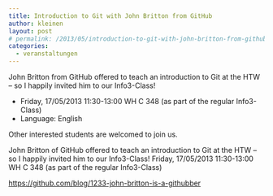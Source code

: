 ```yaml
---
title: Introduction to Git with John Britton from GitHub
author: kleinen
layout: post
# permalink: /2013/05/introduction-to-git-with-john-britton-from-github/
categories:
  - veranstaltungen
---
```

John Britton from GitHub offered to teach an introduction to Git at the HTW &#8211; so I happily invited him to our Info3-Class!

*   Friday, 17/05/2013 11:30-13:00 WH C 348 (as part of the regular Info3-Class)
*   Language: English

<div>
  Other interested students are welcomed to join us.
</div>

John Britton of GitHub offered to teach an introduction to Git at the HTW &#8211; so I happily invited him to our Info3-Class! Friday, 17/05/2013 11:30-13:00 WH C 348 (as part of the regular Info3-Class)

<a href="https://github.com/blog/1233-john-britton-is-a-githubber" rel="nofollow">https://github.com/blog/1233-john-britton-is-a-githubber</a>
